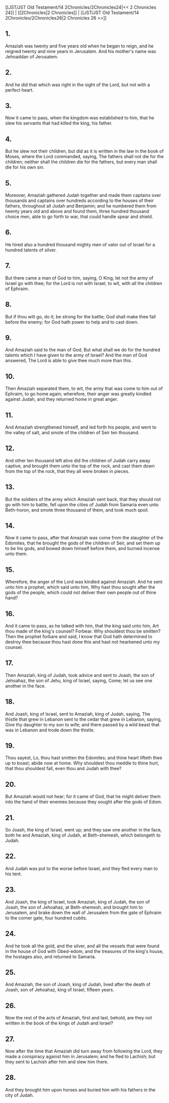 [[JST/JST Old Testament/14 2Chronicles/2Chronicles24|<< 2 Chronicles 24]] | [[2Chronicles|2 Chronicles]] | [[JST/JST Old Testament/14 2Chronicles/2Chronicles26|2 Chronicles 26 >>]]
## 1.
Amaziah was twenty and five years old when he began to reign, and he reigned twenty and nine years in Jerusalem. And his mother\'s name was Jehoaddan of Jerusalem.
## 2.
And he did that which was right in the sight of the Lord, but not with a perfect heart.
## 3.
Now it came to pass, when the kingdom was established to him, that he slew his servants that had killed the king, his father.
## 4.
But he slew not their children, but did as it is written in the law in the book of Moses, where the Lord commanded, saying, The fathers shall not die for the children; neither shall the children die for the fathers, but every man shall die for his own sin.
## 5.
Moreover, Amaziah gathered Judah together and made them captains over thousands and captains over hundreds according to the houses of their fathers, throughout all Judah and Benjamin; and he numbered them from twenty years old and above and found them, three hundred thousand choice men, able to go forth to war, that could handle spear and shield.
## 6.
He hired also a hundred thousand mighty men of valor out of Israel for a hundred talents of silver.
## 7.
But there came a man of God to him, saying, O King, let not the army of Israel go with thee; for the Lord is not with Israel, to wit, with all the children of Ephraim.
## 8.
But if thou wilt go, do it; be strong for the battle; God shall make thee fall before the enemy; for God hath power to help and to cast down.
## 9.
And Amaziah said to the man of God, But what shall we do for the hundred talents which I have given to the army of Israel? And the man of God answered, The Lord is able to give thee much more than this.
## 10.
Then Amaziah separated them, to wit, the army that was come to him out of Ephraim, to go home again; wherefore, their anger was greatly kindled against Judah, and they returned home in great anger.
## 11.
And Amaziah strengthened himself, and led forth his people, and went to the valley of salt, and smote of the children of Seir ten thousand.
## 12.
And other ten thousand left alive did the children of Judah carry away captive, and brought them unto the top of the rock, and cast them down from the top of the rock, that they all were broken in pieces.
## 13.
But the soldiers of the army which Amaziah sent back, that they should not go with him to battle, fell upon the cities of Judah from Samaria even unto Beth-horon, and smote three thousand of them, and took much spoil.
## 14.
Now it came to pass, after that Amaziah was come from the slaughter of the Edomites, that he brought the gods of the children of Seir, and set them up to be his gods, and bowed down himself before them, and burned incense unto them.
## 15.
Wherefore, the anger of the Lord was kindled against Amaziah. And he sent unto him a prophet, which said unto him, Why hast thou sought after the gods of the people, which could not deliver their own people out of thine hand?
## 16.
And it came to pass, as he talked with him, that the king said unto him, Art thou made of the king\'s counsel? Forbear. Why shouldest thou be smitten? Then the prophet forbare and said, I know that God hath determined to destroy thee because thou hast done this and hast not hearkened unto my counsel.
## 17.
Then Amaziah, king of Judah, took advice and sent to Joash, the son of Jehoahaz, the son of Jehu, king of Israel, saying, Come; let us see one another in the face.
## 18.
And Joash, king of Israel, sent to Amaziah, king of Judah, saying, The thistle that grew in Lebanon sent to the cedar that grew in Lebanon, saying, Give thy daughter to my son to wife; and there passed by a wild beast that was in Lebanon and trode down the thistle.
## 19.
Thou sayest, Lo, thou hast smitten the Edomites; and thine heart lifteth thee up to boast; abide now at home. Why shouldest thou meddle to thine hurt, that thou shouldest fall, even thou and Judah with thee?
## 20.
But Amaziah would not hear; for it came of God, that he might deliver them into the hand of their enemies because they sought after the gods of Edom.
## 21.
So Joash, the king of Israel, went up; and they saw one another in the face, both he and Amaziah, king of Judah, at Beth-shemesh, which belongeth to Judah.
## 22.
And Judah was put to the worse before Israel, and they fled every man to his tent.
## 23.
And Joash, the king of Israel, took Amaziah, king of Judah, the son of Joash, the son of Jehoahaz, at Beth-shemesh, and brought him to Jerusalem, and brake down the wall of Jerusalem from the gate of Ephraim to the corner gate, four hundred cubits.
## 24.
And he took all the gold, and the silver, and all the vessels that were found in the house of God with Obed-edom, and the treasures of the king\'s house, the hostages also, and returned to Samaria.
## 25.
And Amaziah, the son of Joash, king of Judah, lived after the death of Joash, son of Jehoahaz, king of Israel, fifteen years.
## 26.
Now the rest of the acts of Amaziah, first and last, behold, are they not written in the book of the kings of Judah and Israel?
## 27.
Now after the time that Amaziah did turn away from following the Lord, they made a conspiracy against him in Jerusalem; and he fled to Lachish; but they sent to Lachish after him and slew him there.
## 28.
And they brought him upon horses and buried him with his fathers in the city of Judah.

